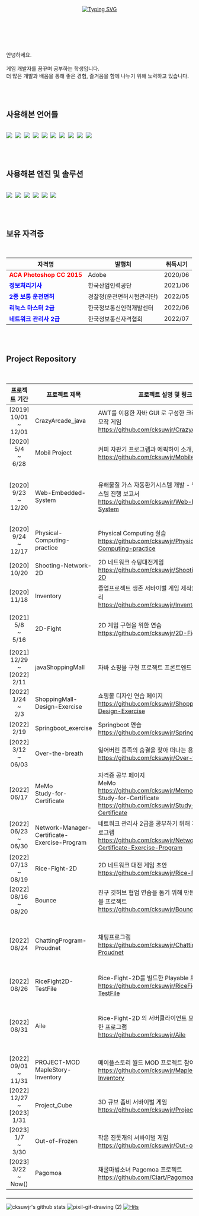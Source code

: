 <br><br>

<div align="center">
  
 
  
  [![Typing SVG](https://readme-typing-svg.herokuapp.com?font=NanumGothic&duration=4000&color=2EA2D4E1&center=true&vCenter=true&lines=Welcome+to+my+playground+)](https://git.io/typing-svg)
  
</div>
<br><br>




<h1> </h1><br>
안녕하세요.<br><br>
게임 개발자를 꿈꾸며 공부하는 학생입니다.<br>
더 많은 개발과 배움을 통해 좋은 경험, 즐거움을 함께 나누기 위해 노력하고 있습니다.<br>

<br><br>

<h2> 사용해본 언어들 </h2><br>

<div style="flex">
  <img src="https://img.shields.io/badge/-yellow?style=flat-square&logo=C&logoColor=black"/></a>&nbsp 
  <img src="https://img.shields.io/badge/C++-orange?style=flat-square&logo=C++&logoColor=white"/></a>&nbsp 
  <img src="https://img.shields.io/badge/Cs-red?style=flat-square&logo=.NET&logoColor=white"/></a>&nbsp 
  <img src="https://img.shields.io/badge/Java-blue?style=flat-square&logo=Java&logoColor=white"/></a>&nbsp
  <img src="https://img.shields.io/badge/JavaScript-black?style=flat-square&logo=JavaScript&logoColor=white"/></a>&nbsp
  <img src="https://img.shields.io/badge/HTML5-red?style=flat-square&logo=HTML5&logoColor=white"/></a>&nbsp
  <img src="https://img.shields.io/badge/CSS3-yellow?style=flat-square&logo=CSS3&logoColor=black"/></a>&nbsp
  <img src="https://img.shields.io/badge/Python-white?style=flat-square&logo=Python&logoColor=black"/></a>&nbsp
  <img src="https://img.shields.io/badge/MySQL-blue?style=flat-square&logo=MySQL&logoColor=white"/></a>&nbsp
  <img src="https://img.shields.io/badge/Lua-yellow?style=flat-square&logo=Lua&logoColor=black"/></a>&nbsp
</div>

<br><br>

<h2> 사용해본 엔진 및 솔루션</h2><br>

<div style="flex">
  <img src="https://img.shields.io/badge/Unity-222324?style=flat-square&logo=Unity&logoColor=white"/></a>&nbsp 
  <img src="https://img.shields.io/badge/Android Studio-green?style=flat-square&logo=Android&logoColor=white"/></a>&nbsp 
  <img src="https://img.shields.io/badge/Visual Studio-purple?style=flat-square&logo=Visual Studio&logoColor=white"/></a>&nbsp
  <img src="https://img.shields.io/badge/Visual Studio Code-blue?style=flat-square&logo=Visual Studio Code&logoColor=white"/></a>&nbsp 
  <img src="https://img.shields.io/badge/Eclipse IDE-lightgray?style=flat-square&logo=Eclipse IDE&logoColor=white"/></a>&nbsp 
  <img src="https://img.shields.io/badge/Springboot-lightgreen?style=flat-square&logo=Spring&logoColor=white"/></a>&nbsp 
<!--<img src="https://img.shields.io/badge/(쓰고자하는_텍스트)-(컬러코드)?style=flat-square&logo=(simpleicons에서_아이콘이름)&logoColor=white"/></a>&nbsp  -->  
</div>

<br><br>

<h2> 보유 자격증</h2><br>


<div style="flex">
  
|자격명|발행처|취득시기|
|--------|--------|:--------:|
|**<span style="color:red">ACA Photoshop CC 2015</span>**|Adobe|2020/06|
|**<span style="color:blue">정보처리기사</span>**|한국산업인력공단|2021/06|
|**<span style="color:blue">2종 보통 운전면허</span>**|경찰청(운전면허시험관리단)|2022/05|
|**<span style="color:blue">리눅스 마스터 2급</span>**|한국정보통신인력개발센터|2022/06|
|**<span style="color:blue">네트워크 관리사 2급</span>**|한국정보통신자격협회|2022/07|

</div>

<br><br>



<h2>Project Repository</h2><br>
<h5>

|프로젝트 기간|프로젝트 제목|프로젝트 설명 및 링크|개발툴|상태|
|:--------:|--------|----------------|:--------:|:--------:|
[2019]<br>10/01<br>~<br>12/01 | CrazyArcade_java | AWT를 이용한 자바 GUI 로 구성한 크레이지 아케이드 모작 게임 <br> https://github.com/cksuwjr/CrazyArcade_java |Java|완료|
[2020]<br>5/4<br>~<br>6/28| Mobil Project | 커피 자판기 프로그램과 에픽하이 소개, 링크 어플 <br> https://github.com/cksuwjr/MobileProject | Android Studio <br> Java |완료|
[2020]<br>9/23<br>~<br>12/20 | Web-Embedded-System | 유해물질 가스 자동환기시스템 개발 - 웹 임베디드 시스템 진행 보고서 <br> https://github.com/cksuwjr/Web-Embedded-System | Raspberry Pi <br> Python <br> Node RED <br> KAKAO API <br> HACCP API <br> 기상청 API | 완료 | 
[2020]<br>9/24<br>~<br>12/17 | Physical-Computing-practice | Physical Computing 실습 <br> https://github.com/cksuwjr/Physical-Computing-practice | Big Board <br> C <br> Arduino | 완료 | 
[2020]<br>10/20 | Shooting-Network-2D | 2D 네트워크 슈팅대전게임 <br> https://github.com/cksuwjr/Shooting-Network-2D |Unity<br>C#<br>Photon2|완료|
[2020]<br>11/18 | Inventory | 졸업프로젝트 생존 서바이벌 게임 제작을 위한 인벤토리 <br> https://github.com/cksuwjr/Inventory |Unity<br>C#|완료|
[2021]<br>5/8<br>~<br>5/16 | 2D-Fight | 2D 게임 구현을 위한 연습 <br> https://github.com/cksuwjr/2D-Fight |Unity<br>C#|완료, 중단|
[2021]<br>12/29<br>~<br>[2022]<br>2/11 | javaShoppingMall | 자바 쇼핑몰 구현 프로젝트 프론트엔드 참여 | Springboot<br>html<br>css |중단|
[2022]<br>1/24<br>~<br>2/3 | ShoppingMall-Design-Exercise | 쇼핑몰 디자인 연습 페이지 <br> https://github.com/cksuwjr/ShoppingMall-Design-Exercise |html<br>css<br>JavaScript<br>JQuery|완료|
[2022]<br>2/19 | Springboot_exercise | Springboot 연습 <br> https://github.com/cksuwjr/Springboot_exercise | | |
[2022]<br>3/12<br>~<br>06/03 | Over-the-breath | 잃어버린 종족의 숨결을 찾아 떠나는 용의 모험 <br> https://github.com/cksuwjr/Over-the-breath | Unity<br>C# |완료|
[2022]<br>06/17 | MeMo<br>Study-for-Certificate | 자격증 공부 페이지 <br> MeMo<br>https://github.com/cksuwjr/Memo<br>Study-for-Certificate<br> https://github.com/cksuwjr/Study-for-Certificate | ||
[2022]<br>06/23<br>~<br>06/30 | Network-Manager-<br>Certificate-Exercise-Program | 네트워크 관리사 2급을 공부하기 위해 개발한 콘솔 프로그램 <br> https://github.com/cksuwjr/Network-Manager-Certificate-Exercise-Program |C#|완료|
[2022]<br>07/13<br>~<br>08/19 | Rice-Fight-2D | 2D 네트워크 대전 게임 초안 <br> https://github.com/cksuwjr/Rice-Fight-2D |Unity<br>C#|중단|
[2022]<br>08/16<br>~<br>08/20 | Bounce | 친구 깃허브 협업 연습을 돕기 위해 만든 간단한 바운스볼 프로젝트 <br> https://github.com/cksuwjr/Bounce|Unity<br>C#|완료|
[2022]<br>08/24 | ChattingProgram-Proudnet | 채팅프로그램 <br> https://github.com/cksuwjr/ChattingProgram-Proudnet|Aws<br>ProudNet<br>C#|일부구현, 중단|
[2022]<br>08/26 | RiceFight2D-TestFile | Rice-Fight-2D를 빌드한 Playable 프로그램 <br> https://github.com/cksuwjr/RiceFight2D-TestFile|||
[2022]<br>08/31 | Aile | Rice-Fight-2D 의 서버클라이언트 모두 맡게끔 병합한 프로그램 <br> https://github.com/cksuwjr/Aile|Unity<br>C#<br>Riptide Networking|일부구현, 중단|
[2022]<br>09/01<br>~<br>11/31 | PROJECT-MOD<br>MapleStory-Inventory | 메이플스토리 월드 MOD 프로젝트 참여 <br> https://github.com/cksuwjr/MapleStory-Inventory |Lua<br>MapleStory World | 완료 |
[2022]<br>12/27<br>~<br>[2023]<br>1/31 | Project_Cube | 3D 큐브 좀비 서바이벌 게임 <br> https://github.com/cksuwjr/Project_Cube | Unity<br>C# | 완료 |
[2023]<br>1/7<br>~<br>3/30 | Out-of-Frozen | 작은 진돗개의 서바이벌 게임 <br> https://github.com/cksuwjr/Out-of-Frozen |Unity<br>C#|중단|
[2023]<br>3/22<br>~<br>Now() | Pagomoa | 채굴마법소녀 Pagomoa 프로젝트 <br> https://github.com/Ciart/Pagomoa |Unity<br>C#|진행|

</h5>

<div style="flex">
  
  
</div>

<hr>








<div style="flex">

  <!--![profile](https://user-images.githubusercontent.com/63836325/160344289-cd997e4f-28e1-4d04-a746-b95a4019e9aa.gif)-->
  ![cksuwjr's github stats](https://github-readme-stats.vercel.app/api?username=cksuwjr&show_icons=true&theme=radical&title_color=black&hide_title=true)
  ![pixil-gif-drawing (2[](url))](https://user-images.githubusercontent.com/63836325/160346452-228fd1a6-3894-4c40-8ca8-b36ad08cff58.gif)
  [![Hits](https://hits.seeyoufarm.com/api/count/incr/badge.svg?url=https%3A%2F%2Fgithub.com%2Fcksuwjr%2Fhit-counter&count_bg=%234961EF&title_bg=%2301245E&icon=github.svg&icon_color=%23FFFFFF&title=visitors&edge_flat=false)](https://hits.seeyoufarm.com)  
</div>
<!--
**cksuwjr/cksuwjr** is a ✨ _special_ ✨ repository because its `README.md` (this file) appears on your GitHub profile.

Here are some ideas to get you started:

- 🔭 I’m currently working on ...
- 🌱 I’m currently learning ...
- 👯 I’m looking to collaborate on ...
- 🤔 I’m looking for help with ...
- 💬 Ask me about ...
- 📫 How to reach me: ...
- 😄 Pronouns: ...
- ⚡ Fun fact: ...
-->
